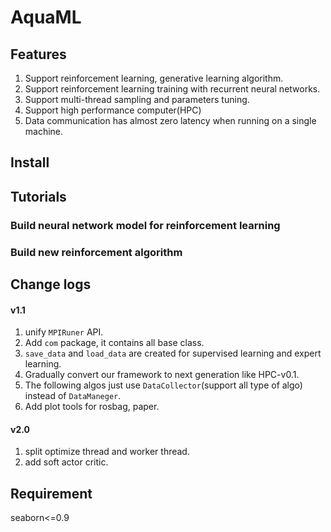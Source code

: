 # AquaML

## Features

1. Support reinforcement learning, generative learning algorithm.
2. Support reinforcement learning training with recurrent neural networks.
3. Support multi-thread sampling and parameters tuning.
4. Support high performance computer(HPC)
5.  Data communication has almost zero latency when running on a single machine.

## Install

## Tutorials

### Build neural network model for reinforcement learning

### Build new reinforcement algorithm

## Change logs

#### v1.1 

1. unify ```MPIRuner``` API.
2. Add ``com`` package, it contains all base class.
3. ``save_data`` and ``load_data`` are created for supervised learning and expert learning. 
4. Gradually convert our framework to next generation like HPC-v0.1.
5. The following algos just use ``DataCollector``(support all type of algo) instead of ``DataManeger``.
6. Add plot tools for rosbag, paper.

#### v2.0

1. split optimize thread and worker thread.
2. add soft actor critic.



## Requirement

seaborn<=0.9
